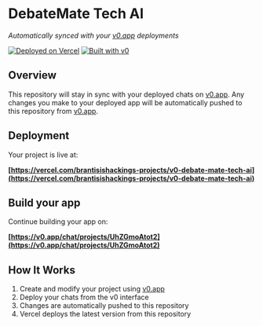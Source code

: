 # DebateMate Tech AI

*Automatically synced with your [v0.app](https://v0.app) deployments*

[![Deployed on Vercel](https://img.shields.io/badge/Deployed%20on-Vercel-black?style=for-the-badge&logo=vercel)](https://vercel.com/brantisishackings-projects/v0-debate-mate-tech-ai)
[![Built with v0](https://img.shields.io/badge/Built%20with-v0.app-black?style=for-the-badge)](https://v0.app/chat/projects/UhZGmoAtot2)

## Overview

This repository will stay in sync with your deployed chats on [v0.app](https://v0.app).
Any changes you make to your deployed app will be automatically pushed to this repository from [v0.app](https://v0.app).

## Deployment

Your project is live at:

**[https://vercel.com/brantisishackings-projects/v0-debate-mate-tech-ai](https://vercel.com/brantisishackings-projects/v0-debate-mate-tech-ai)**

## Build your app

Continue building your app on:

**[https://v0.app/chat/projects/UhZGmoAtot2](https://v0.app/chat/projects/UhZGmoAtot2)**

## How It Works

1. Create and modify your project using [v0.app](https://v0.app)
2. Deploy your chats from the v0 interface
3. Changes are automatically pushed to this repository
4. Vercel deploys the latest version from this repository
